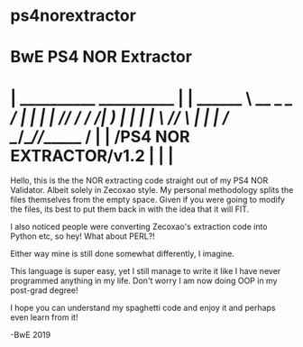 # ps4norextractor
BwE PS4 NOR Extractor
===========================================================
|            __________          __________               |
|            \______   \ __  _  _\_   ____/               |
|             |    |  _//  \/ \/  /|  __)_                |
|             |    |   \\        //       \               |
|             |______  / \__/\__//______  /               |
|                    \/PS4 NOR EXTRACTOR\/v1.2            |
|        		                                          |
===========================================================

Hello, this is the the NOR extracting code straight out of my PS4 NOR Validator. Albeit solely in Zecoxao style.
My personal methodology splits the files themselves from the empty space. Given if you were going to modify the files, its best to put them back in with the idea that it will FIT.

I also noticed people were converting Zecoxao's extraction code into Python etc, so hey! What about PERL?!

Either way mine is still done somewhat differently, I imagine.

This language is super easy, yet I still manage to write it like I have never programmed anything in my life. Don't worry I am now doing OOP in my post-grad degree!

I hope you can understand my spaghetti code and enjoy it and perhaps even learn from it!

-BwE 2019
